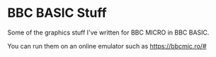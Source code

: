 # BBC BASIC Stuff
Some of the graphics stuff I've written for BBC MICRO in BBC BASIC.

You can run them on an online emulator such as https://bbcmic.ro/#
